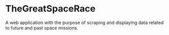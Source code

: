 # TheGreatSpaceRace
A web application with the purpose of scraping and displaying data related to future and past space missions.
